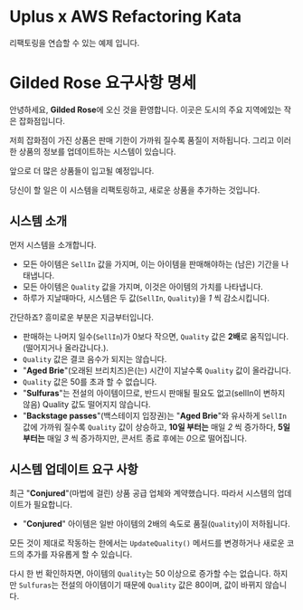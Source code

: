 # Uplus x AWS Refactoring Kata
리팩토링을 연습할 수 있는 예제 입니다.

# Gilded Rose 요구사항 명세

안녕하세요, **Gilded Rose**에 오신 것을 환영합니다. 이곳은 도시의 주요 지역에있는 작은 잡화점입니다.

저희 잡화점이 가진 상품은 판매 기한이 가까워 질수록 품질이 저하됩니다. 그리고 이러한 상품의 정보를 업데이트하는 시스템이 있습니다.

앞으로 더 많은 상품들이 입고될 예정입니다.

당신이 할 일은 이 시스템을 리팩토링하고, 새로운 상품을 추가하는 것입니다.

## 시스템 소개
먼저 시스템을 소개합니다.

- 모든 아이템은 `SellIn` 값을 가지며, 이는 아이템을 판매해야하는 (남은) 기간을 나태냅니다.
- 모든 아이템은 `Quality` 값을 가지며, 이것은 아이템의 가치를 나타냅니다.
- 하루가 지날때마다, 시스템은 두 값(`SellIn`, `Quality`)을 *1* 씩 감소시킵니다.

간단하죠? 흥미로운 부분은 지금부터입니다.

- 판매하는 나머지 일수(`SellIn`)가 0보다 작으면, `Quality` 값은 **2배**로 움직입니다.(떨어지거나 올라갑니다.).
- `Quality` 값은 결코 음수가 되지는 않습니다.
- "**Aged Brie**"(오래된 브리치즈)은(는) 시간이 지날수록 `Quality` 값이 올라갑니다.
- `Quality` 값은 50를 초과 할 수 없습니다.
- "**Sulfuras**"는 전설의 아이템이므로, 반드시 판매될 필요도 없고(sellIn이 변하지 않음) Quality 값도 떨어지지 않습니다.
- "**Backstage passes**"(백스테이지 입장권)는 "**Aged Brie**"와 유사하게 `SellIn` 값에 가까워 질수록 `Quality` 값이 상승하고, **10일 부터는** 매일 *2* 씩 증가하다, **5일 부터는** 매일 *3* 씩 증가하지만, 콘서트 종료 후에는 *0*으로 떨어집니다.

## 시스템 업데이트 요구 사항

최근 "**Conjured**"(마법에 걸린) 상품 공급 업체와 계약했습니다. 따라서 시스템의 업데이트가 필요합니다.

- "**Conjured**" 아이템은 일반 아이템의 2배의 속도로 품질(`Quality`)이 저하됩니다.

모든 것이 제대로 작동하는 한에서는 `UpdateQuality()` 메서드를 변경하거나 새로운 코드의 추가를 자유롭게 할 수 있습니다.

다시 한 번 확인하자면, 아이템의 `Quality`는 50 이상으로 증가할 수는 없습니다. 하지만 `Sulfuras`는 전설의 아이템이기 때문에 `Quality` 값은 80이며, 값이 바뀌지 않습니다.
